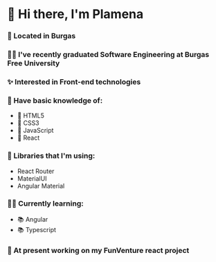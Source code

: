 # 👋 Hi there, I'm Plamena

### 🌊 Located in Burgas

### :woman_student: I've recently graduated Software Engineering at Burgas Free University

### :sparkles: Interested in Front-end technologies

### 📖 Have basic knowledge of:
-  🚀 HTML5
-  🚀 CSS3
-  🚀 JavaScript
-  🚀 React

### 🔖 Libraries that I'm using:
- React Router
- MaterialUI
- Angular Material

### 👩‍💻 Currently learning:
-  📚 Angular
-  📚 Typescript


### 🌱 At present working on my FunVenture react project

